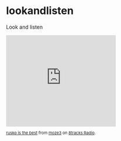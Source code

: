 # lookandlisten
Look and listen


<iframe src="https://8tracks.com/mixes/168855/player_v3_universal" width="300" height="250" style="border: 0px none;"></iframe>




<p class="_8t_embed_p" style="font-size: 11px; line-height: 12px;"><a href="https://8tracks.com/moze3/rusko-is-the-best?utm_medium=referral&utm_content=mix-page&utm_campaign=embed_button">rusko is the best</a> from <a href="http://8tracks.com/moze3?utm_medium=referral&utm_content=mix-page&utm_campaign=embed_button">moze3</a> on <a href="https://8tracks.com?utm_medium=referral&utm_content=mix-page&utm_campaign=embed_button">8tracks Radio</a>.</p>
